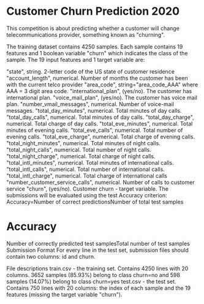 # Customer Churn Prediction 2020
This competition is about predicting whether a customer will change telecommunications provider, something known as "churning".

The training dataset contains 4250 samples. Each sample contains 19 features and 1 boolean variable "churn" which indicates the class of the sample. The 19 input features and 1 target variable are:

"state", string. 2-letter code of the US state of customer residence
"account_length", numerical. Number of months the customer has been with the current telco provider
"area_code", string="area_code_AAA" where AAA = 3 digit area code.
"international_plan", (yes/no). The customer has international plan.
"voice_mail_plan", (yes/no). The customer has voice mail plan.
"number_vmail_messages", numerical. Number of voice-mail messages.
"total_day_minutes", numerical. Total minutes of day calls.
"total_day_calls", numerical. Total minutes of day calls.
"total_day_charge", numerical. Total charge of day calls.
"total_eve_minutes", numerical. Total minutes of evening calls.
"total_eve_calls", numerical. Total number of evening calls.
"total_eve_charge", numerical. Total charge of evening calls.
"total_night_minutes", numerical. Total minutes of night calls.
"total_night_calls", numerical. Total number of night calls.
"total_night_charge", numerical. Total charge of night calls.
"total_intl_minutes", numerical. Total minutes of international calls.
"total_intl_calls", numerical. Total number of international calls.
"total_intl_charge", numerical. Total charge of international calls
"number_customer_service_calls", numerical. Number of calls to customer service
"churn", (yes/no). Customer churn - target variable.
The submissions will be evaluated using the test Accuracy criterion:
Accuracy=Number of correct predictionsNumber of total test samples

# Accuracy
Number of correctly predicted test samplesTotal number of test samples
Submission Format
For every line in the test set, submission files should contain two columns: id and churn.

File descriptions
train.csv - the training set.
Contains 4250 lines with 20 columns. 3652 samples (85.93%) belong to class churn=no and 598 samples (14.07%) belong to class churn=yes
test.csv - the test set.
Contains 750 lines with 20 columns: the index of each sample and the 19 features (missing the target variable "churn").
